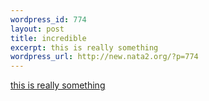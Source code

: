 ```yaml
--- 
wordpress_id: 774
layout: post
title: incredible
excerpt: this is really something
wordpress_url: http://new.nata2.org/?p=774
---
```

<a href="http://www.tokyoplastic.com/drummachine.html">this is really something</a>
